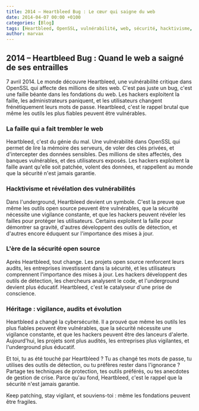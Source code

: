 ```yaml
---
title: 2014 – Heartbleed Bug : Le cœur qui saigne du web
date: 2014-04-07 00:00 +0100
categories: [Blog]
tags: [Heartbleed, OpenSSL, vulnérabilité, web, sécurité, hacktivisme, underground]
author: marvax
---
```


## 2014 – Heartbleed Bug : Quand le web a saigné de ses entrailles

7 avril 2014. Le monde découvre Heartbleed, une vulnérabilité critique dans OpenSSL qui affecte des millions de sites web. C'est pas juste un bug, c'est une faille béante dans les fondations du web. Les hackers exploitent la faille, les administrateurs paniquent, et les utilisateurs changent frénétiquement leurs mots de passe. Heartbleed, c'est le rappel brutal que même les outils les plus fiables peuvent être vulnérables.

### La faille qui a fait trembler le web

Heartbleed, c'est du génie du mal. Une vulnérabilité dans OpenSSL qui permet de lire la mémoire des serveurs, de voler des clés privées, et d'intercepter des données sensibles. Des millions de sites affectés, des banques vulnérables, et des utilisateurs exposés. Les hackers exploitent la faille avant qu'elle soit patchée, volent des données, et rappellent au monde que la sécurité n'est jamais garantie.

### Hacktivisme et révélation des vulnérabilités

Dans l'underground, Heartbleed devient un symbole. C'est la preuve que même les outils open source peuvent être vulnérables, que la sécurité nécessite une vigilance constante, et que les hackers peuvent révéler les failles pour protéger les utilisateurs. Certains exploitent la faille pour démontrer sa gravité, d'autres développent des outils de détection, et d'autres encore éduquent sur l'importance des mises à jour.

### L'ère de la sécurité open source

Après Heartbleed, tout change. Les projets open source renforcent leurs audits, les entreprises investissent dans la sécurité, et les utilisateurs comprennent l'importance des mises à jour. Les hackers développent des outils de détection, les chercheurs analysent le code, et l'underground devient plus éducatif. Heartbleed, c'est le catalyseur d'une prise de conscience.

### Héritage : vigilance, audits et évolution

Heartbleed a changé la cybersécurité. Il a prouvé que même les outils les plus fiables peuvent être vulnérables, que la sécurité nécessite une vigilance constante, et que les hackers peuvent être des lanceurs d'alerte. Aujourd'hui, les projets sont plus audités, les entreprises plus vigilantes, et l'underground plus éducatif.

Et toi, tu as été touché par Heartbleed ? Tu as changé tes mots de passe, tu utilises des outils de détection, ou tu préfères rester dans l'ignorance ? Partage tes techniques de protection, tes outils préférés, ou tes anecdotes de gestion de crise. Parce qu'au fond, Heartbleed, c'est le rappel que la sécurité n'est jamais garantie.

Keep patching, stay vigilant, et souviens-toi : même les fondations peuvent être fragiles.